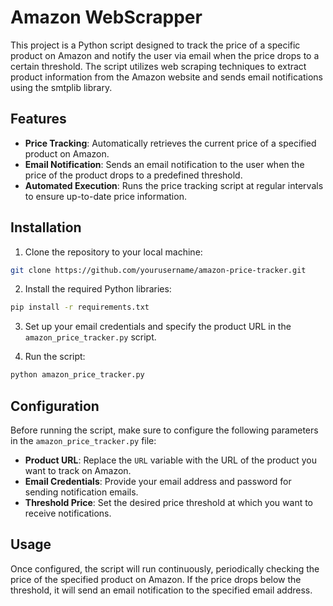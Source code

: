 # Amazon WebScrapper

This project is a Python script designed to track the price of a specific product on Amazon and notify the user via email when the price drops to a certain threshold. The script utilizes web scraping techniques to extract product information from the Amazon website and sends email notifications using the smtplib library.

## Features

- **Price Tracking**: Automatically retrieves the current price of a specified product on Amazon.
- **Email Notification**: Sends an email notification to the user when the price of the product drops to a predefined threshold.
- **Automated Execution**: Runs the price tracking script at regular intervals to ensure up-to-date price information.

## Installation

1. Clone the repository to your local machine:

```bash
git clone https://github.com/yourusername/amazon-price-tracker.git
```

2. Install the required Python libraries:

```bash
pip install -r requirements.txt
```

3. Set up your email credentials and specify the product URL in the `amazon_price_tracker.py` script.

4. Run the script:

```bash
python amazon_price_tracker.py
```

## Configuration

Before running the script, make sure to configure the following parameters in the `amazon_price_tracker.py` file:

- **Product URL**: Replace the `URL` variable with the URL of the product you want to track on Amazon.
- **Email Credentials**: Provide your email address and password for sending notification emails.
- **Threshold Price**: Set the desired price threshold at which you want to receive notifications.

## Usage

Once configured, the script will run continuously, periodically checking the price of the specified product on Amazon. If the price drops below the threshold, it will send an email notification to the specified email address.
